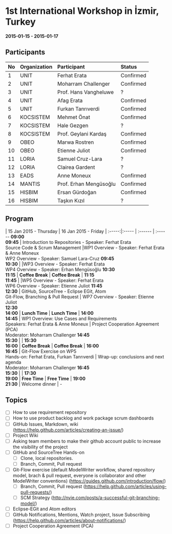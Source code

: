 1st International Workshop in İzmir, Turkey
===
**2015-01-15 - 2015-01-17**

Participants
---

No | Organization  | Participant |Status
:-- | :------ | :--- | :---
1 | UNIT | Ferhat Erata | Confirmed
2 | UNIT | Moharram Challenger | Confirmed
3 | UNIT | Prof. Hans Vangheluwe | ?
4 | UNIT | Afag Erata | Confirmed
5 | UNIT | Furkan Tanrıverdi | Confirmed
6 | KOCSISTEM | Mehmet Önat | Confirmed
7 | KOCSISTEM | Hale Gezgen | ?
8 | KOCSISTEM | Prof. Geylani Kardaş | Confirmed
9 | OBEO | Marwa Rostren | Confirmed
10 | OBEO | Etienne Juliot | Confirmed
11 | LORIA | Samuel Cruz-Lara | ?
12 | LORIA | Clairea Gardent | ?
13 | EADS |Anne Moneux  | Confirmed
14 | MANTIS | Prof. Erhan Mengüsoğlu  | Confirmed
15 | HISBIM | Ersan Gürdoğan | Confirmed
16 | HISBIM | Taşkın Kızıl | ?

Program
-----

 | 15 Jan 2015 - Thursday | 16 Jan 2015 - Friday |
:-----:|:----- | :------ | :------ 
**09:00<br>09:45** | Introduction to Repositories - Speaker: Ferhat Erata<br>Source Code & Scrum Management |WP1 Overview - Speaker: Ferhat Erata & Anne Moneux<br>WP2 Overview - Speaker: Samuel Lara-Cruz
**09:45<br>10:30** | |WP3 Overview - Speaker: Ferhat Erata<br>WP4 Overview - Speaker: Erhan Mengüsoğlu
**10:30<br>11:15** | **Coffee Break** |  **Coffee Break** |
**11:15<br>11:45** | |WP5 Overview - Speaker: Ferhat Erata <br> WP6 Overview - Speaker: Etienne Juliot
**11:45<br>12:30** | GitHub, SourceTree - Eclipse EGit, Atom <br> Git-Flow, Branching & Pull Request | WP7 Overview - Speaker: Etienne Juliot<br>
**12:30<br>14:00** | **Lunch Time** | **Lunch Time** | 
**14:00<br>14:45** | WP1 Overview: Use Cases and Requirements <br> Speakers: Ferhat Erata & Anne Moneux | Project Cooperation Agreement (PCA) <br> Moderator: Moharram Challenger
**14:45<br>15:30** | |
**15:30<br>16:00** | **Coffee Break** | **Coffee Break** |
**16:00<br>16:45** | Git-Flow Exercise on WP5 <br> Hands-on: Ferhat Erata, Furkan Tanrıverdi  | Wrap-up: conclusions and next agenda <br> Moderator: Moharram Challenger 
**16:45<br>15:30** | |
**17:30<br>19:00** | **Free Time** | **Free Time** |
**19:00<br>21:30** | Welcome dinner | -

Topics
---
* [ ] How to use requirement repository
* [ ] How to use product backlog and work package scrum dashboards
* [ ] GitHub Issues, Markdown, wiki (https://help.github.com/articles/creating-an-issue/)
* [ ] Project Wiki
* [ ] Asking team members to make their github account public to increase the visibility of the project
* [ ] GitHub and SourceTree Hands-on
  * [ ] Clone, local repositories. 
  * [ ] Branch, Commit, Pull request
* [ ] Git-Flow exercise (default ModelWriter workflow, shared repository model, brach & pull request, everyone is collaborator and other ModelWriter conventions) (https://guides.github.com/introduction/flow/)
  * [ ] Branch, Commit, Pull request (https://help.github.com/articles/using-pull-requests/) 
  * [ ] SCM Strategy (http://nvie.com/posts/a-successful-git-branching-model/)
* [ ] Eclipse-EGit and Atom editors
* [ ] GitHub Notifications, Mentions, Watch project, Issue Subscribing (https://help.github.com/articles/about-notifications/)
* [ ] Project Cooperation Agreement (PCA)
